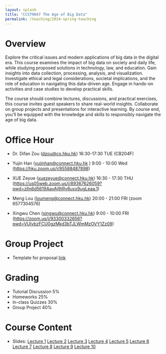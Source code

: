 ```yaml
---
layout: splash
title: "CCST9047 The Age of Big Data"
permalink: /teaching/2024-spring-teaching
---
```

# Overview

Explore the critical issues and modern applications of big data in the digital era. This course examines the impact of big data on society and daily life, while studying proposed solutions in technology, law, and education. Gain insights into data collection, processing, analysis, and visualization. Investigate ethical and legal considerations, societal implications, and the role of education in navigating this data-driven age. Engage in hands-on activities and case studies to develop practical skills.

The course should combine lectures, discussions, and practical exercises, this course invites guest speakers to share real-world insights. Collaborate on group projects and presentations for interactive learning. By course end, you'll be equipped with the knowledge and skills to responsibly navigate the age of big data.

# Office Hour

* Dr. Difan Zou (dzou@cs.hku.hk) 16:30-17:30 TUE (CB204F)
* Yujin Han (yujinhan@connect.hku.hk ) 9:00 - 10:00 Wed (https://hku.zoom.us/j/95588487898)

* XUE Zeyue (xuezeyue@connect.hku.hk) 16:30 - 17:30 THU (https://us05web.zoom.us/j/89367626059?pwd=zlIn6d5619AavAj9tRy8uxx9ugLeaa.1) 
* Meng Lou (loumeng@connect.hku.hk) 20:00 - 21:00 FRI (zoom 6577304576)
* Xingwu Chen (xingwu@connect.hku.hk) 9:00 - 10:00 FRI (https://zoom.us/j/93300332656?pwd=VUIvbzFCU0gzMkd3bTJLWmMzOVY1Zz09)


# Group Project

* Template for proposal [link](https://drive.google.com/file/d/1dP7PVHE6TMLBke7y4ckwS1lpYXM5mW8X/view?usp=sharing)

# Grading

* Tutorial Discussion 5%
* Homeworks 25%
* In-class Quizzes 30%
* Group Project 40%

# Course Content

* Slides: [Lecture 1](https://drive.google.com/file/d/1hP5tAuVmUKGRKSyd2c2UkYftfWs91Kgx/view?usp=sharing) [Lecture 2](https://drive.google.com/file/d/1PtYSWEH751qYY8XHmiJDM6YHtNLxmRwC/view?usp=sharing) [Lecture 3](https://drive.google.com/file/d/1h_Fy6M91yu6yWB_-Bf9lDDnGs5W_rTgh/view?usp=sharing) [Lecture 4](https://drive.google.com/file/d/14pkzBu9KP2__IhWYIk38iMV_6bkwP_kK/view?usp=sharing) [Lecture 5](https://drive.google.com/file/d/1gHSIKgCiB6rFnYrWCJQldF6RKxgCHpD_/view?usp=sharing) [Lecture 6](https://drive.google.com/file/d/1dxV-2V0fnb5-vMzR-H5HS8dRhcG14KcO/view?usp=sharing) [Lecture 7](https://drive.google.com/file/d/1nyXxRuylZmVFelogt0dglEohb22n6nH8/view?usp=sharing) [Lecture 8](https://drive.google.com/file/d/1lxE9lnz0DpCZUzTmfudN5cClqaNq-V0I/view?usp=sharing) [Lecture 9](https://drive.google.com/file/d/1rb9DH8jzd-rePFsz4jPcqzzf43fujIgH/view?usp=sharing) [Lecture 10](https://drive.google.com/file/d/1031VbU_zgW4VSQG7gDRw-SZbJUXRadee/view?usp=sharing)





